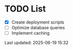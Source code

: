 # TODO List

- [x] Create deployment scripts
- [ ] Optimize database queries
- [ ] Implement caching

Last updated: 2025-06-19 15:32
